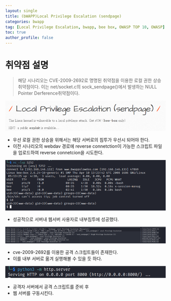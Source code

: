 ```yaml
---
layout: single
title: (bWAPP)Local Privilege Escalation (sendpage)
categories: bwapp
tag: [Local Privilege Escalation, bwapp, bee box, OWASP TOP 10, OWASP]
toc: true
author_profile: false
---
```


# 취약점 설명
> 해당 시나리오는 CVE-2009-2692로 명명된 취약점을 이용한 로컬 권한 상승 취약점이다. 이는 net/socket.c의 sock_sendpage()에서 발생하는 NULL Pointer Derference취약점이다. 

![그림 1-1](/assets/image/bwapp/Security%20Misconfiguration/Local%20Privilege%20Escalation%20(sendpage)/image.png)
- 우선 로컬 권한 상승을 위해서는 해당 서버로의 침투가 우선시 되어야 한다.
- 이전 시나리오의 webdav 경로에 reverse connetction이 가능한 스크립트 파일을 업로드하여 reverse connetcion을 시도한다.

![그림 1-2](/assets/image/bwapp/Security%20Misconfiguration/Local%20Privilege%20Escalation%20(sendpage)/image-1.png)
- 성공적으로 서버내 웹서버 사용자로 내부침투에 성공했다.

![그림 1-3](/assets/image/bwapp/Security%20Misconfiguration/Local%20Privilege%20Escalation%20(sendpage)/image-2.png)
- cve-2009-2692를 이용한 공격 스크립트들이 존재한다.
- 이를 내부 서버로 옮겨 실행해볼 수 있을 듯 하다.

![그림 1-4](/assets/image/bwapp/Security%20Misconfiguration/Local%20Privilege%20Escalation%20(sendpage)/image-3.png)
- 공격자 서버에서 공격 스크립트를 준비 후
- 웹 서버를 구동시킨다.

